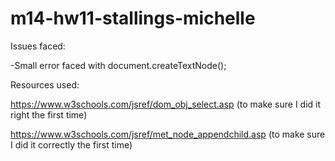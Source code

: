 # m14-hw11-stallings-michelle

Issues faced:

-Small error faced with document.createTextNode();

Resources used:

https://www.w3schools.com/jsref/dom_obj_select.asp (to make sure I did it right the first time)

https://www.w3schools.com/jsref/met_node_appendchild.asp (to make sure I did it correctly the first time)